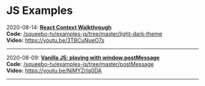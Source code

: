 # JS Examples

2020-08-14: <u>**React Context Walkthrough**</u>  
**Code:** [/squeebo-tv/examples-js/tree/master/light-dark-theme](/squeebo-tv/examples-js/tree/master/light-dark-theme)  
**Video:** https://youtu.be/3TBCuNueO7s

---


2020-08-09: <u>**Vanilla JS: playing with window.postMessage**</u>  
**Code:** [/squeebo-tv/examples-js/tree/master/postMessage](/squeebo-tv/examples-js/tree/master/postMessage)  
**Video:** https://youtu.be/NiMYZrIq0DA

---


